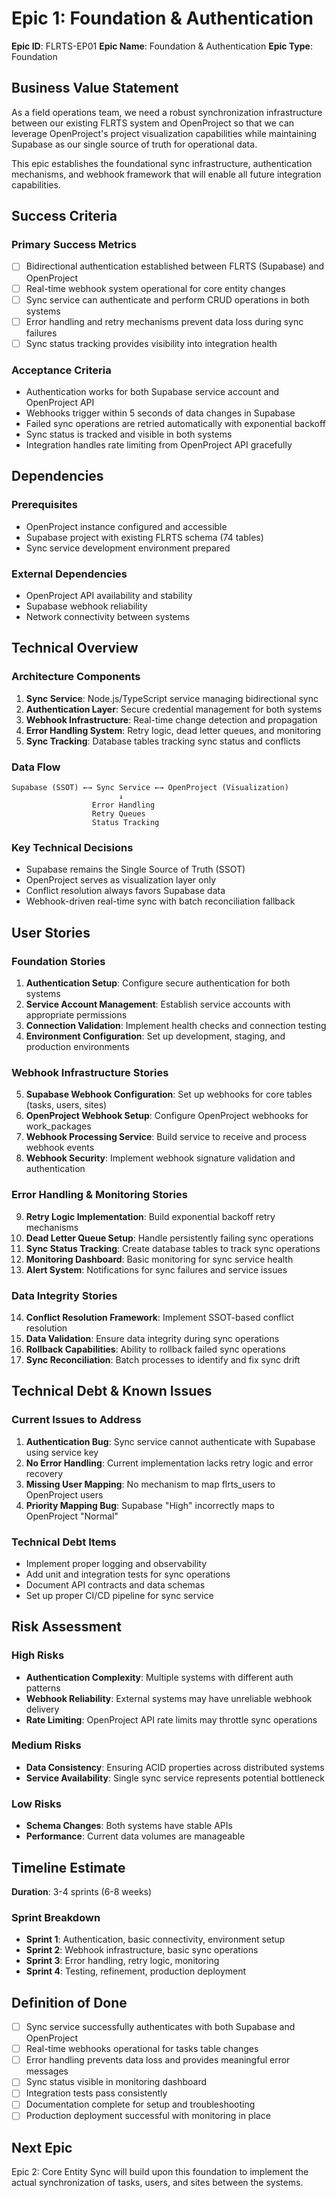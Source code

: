 # Epic 1: Foundation & Authentication

**Epic ID**: FLRTS-EP01
**Epic Name**: Foundation & Authentication
**Epic Type**: Foundation

## Business Value Statement

As a field operations team, we need a robust synchronization infrastructure between our existing FLRTS system and OpenProject so that we can leverage OpenProject's project visualization capabilities while maintaining Supabase as our single source of truth for operational data.

This epic establishes the foundational sync infrastructure, authentication mechanisms, and webhook framework that will enable all future integration capabilities.

## Success Criteria

### Primary Success Metrics
- [ ] Bidirectional authentication established between FLRTS (Supabase) and OpenProject
- [ ] Real-time webhook system operational for core entity changes
- [ ] Sync service can authenticate and perform CRUD operations in both systems
- [ ] Error handling and retry mechanisms prevent data loss during sync failures
- [ ] Sync status tracking provides visibility into integration health

### Acceptance Criteria
- Authentication works for both Supabase service account and OpenProject API
- Webhooks trigger within 5 seconds of data changes in Supabase
- Failed sync operations are retried automatically with exponential backoff
- Sync status is tracked and visible in both systems
- Integration handles rate limiting from OpenProject API gracefully

## Dependencies

### Prerequisites
- OpenProject instance configured and accessible
- Supabase project with existing FLRTS schema (74 tables)
- Sync service development environment prepared

### External Dependencies
- OpenProject API availability and stability
- Supabase webhook reliability
- Network connectivity between systems

## Technical Overview

### Architecture Components
1. **Sync Service**: Node.js/TypeScript service managing bidirectional sync
2. **Authentication Layer**: Secure credential management for both systems
3. **Webhook Infrastructure**: Real-time change detection and propagation
4. **Error Handling System**: Retry logic, dead letter queues, and monitoring
5. **Sync Tracking**: Database tables tracking sync status and conflicts

### Data Flow
```
Supabase (SSOT) ←→ Sync Service ←→ OpenProject (Visualization)
                        ↓
                  Error Handling
                  Retry Queues
                  Status Tracking
```

### Key Technical Decisions
- Supabase remains the Single Source of Truth (SSOT)
- OpenProject serves as visualization layer only
- Conflict resolution always favors Supabase data
- Webhook-driven real-time sync with batch reconciliation fallback

## User Stories

### Foundation Stories
1. **Authentication Setup**: Configure secure authentication for both systems
2. **Service Account Management**: Establish service accounts with appropriate permissions
3. **Connection Validation**: Implement health checks and connection testing
4. **Environment Configuration**: Set up development, staging, and production environments

### Webhook Infrastructure Stories
5. **Supabase Webhook Configuration**: Set up webhooks for core tables (tasks, users, sites)
6. **OpenProject Webhook Setup**: Configure OpenProject webhooks for work_packages
7. **Webhook Processing Service**: Build service to receive and process webhook events
8. **Webhook Security**: Implement webhook signature validation and authentication

### Error Handling & Monitoring Stories
9. **Retry Logic Implementation**: Build exponential backoff retry mechanisms
10. **Dead Letter Queue Setup**: Handle persistently failing sync operations
11. **Sync Status Tracking**: Create database tables to track sync operations
12. **Monitoring Dashboard**: Basic monitoring for sync service health
13. **Alert System**: Notifications for sync failures and service issues

### Data Integrity Stories
14. **Conflict Resolution Framework**: Implement SSOT-based conflict resolution
15. **Data Validation**: Ensure data integrity during sync operations
16. **Rollback Capabilities**: Ability to rollback failed sync operations
17. **Sync Reconciliation**: Batch processes to identify and fix sync drift

## Technical Debt & Known Issues

### Current Issues to Address
1. **Authentication Bug**: Sync service cannot authenticate with Supabase using service key
2. **No Error Handling**: Current implementation lacks retry logic and error recovery
3. **Missing User Mapping**: No mechanism to map flrts_users to OpenProject users
4. **Priority Mapping Bug**: Supabase "High" incorrectly maps to OpenProject "Normal"

### Technical Debt Items
- Implement proper logging and observability
- Add unit and integration tests for sync operations
- Document API contracts and data schemas
- Set up proper CI/CD pipeline for sync service

## Risk Assessment

### High Risks
- **Authentication Complexity**: Multiple systems with different auth patterns
- **Webhook Reliability**: External systems may have unreliable webhook delivery
- **Rate Limiting**: OpenProject API rate limits may throttle sync operations

### Medium Risks
- **Data Consistency**: Ensuring ACID properties across distributed systems
- **Service Availability**: Single sync service represents potential bottleneck

### Low Risks
- **Schema Changes**: Both systems have stable APIs
- **Performance**: Current data volumes are manageable

## Timeline Estimate

**Duration**: 3-4 sprints (6-8 weeks)

### Sprint Breakdown
- **Sprint 1**: Authentication, basic connectivity, environment setup
- **Sprint 2**: Webhook infrastructure, basic sync operations  
- **Sprint 3**: Error handling, retry logic, monitoring
- **Sprint 4**: Testing, refinement, production deployment

## Definition of Done

- [ ] Sync service successfully authenticates with both Supabase and OpenProject
- [ ] Real-time webhooks operational for tasks table changes
- [ ] Error handling prevents data loss and provides meaningful error messages
- [ ] Sync status visible in monitoring dashboard
- [ ] Integration tests pass consistently
- [ ] Documentation complete for setup and troubleshooting
- [ ] Production deployment successful with monitoring in place

## Next Epic

Epic 2: Core Entity Sync will build upon this foundation to implement the actual synchronization of tasks, users, and sites between the systems.